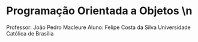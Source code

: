 # Programação Orientada a Objetos \n
 Professor: João Pedro Macleure
 Aluno: Felipe Costa da Silva
 Universidade Católica de Brasília
